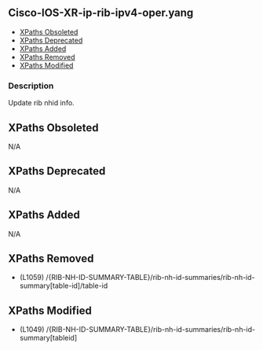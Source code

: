 ## Cisco-IOS-XR-ip-rib-ipv4-oper.yang

- [XPaths Obsoleted](#xpaths-obsoleted)
- [XPaths Deprecated](#xpaths-deprecated)
- [XPaths Added](#xpaths-added)
- [XPaths Removed](#xpaths-removed)
- [XPaths Modified](#xpaths-modified)

### Description

Update rib nhid info.

## XPaths Obsoleted

N/A

## XPaths Deprecated

N/A

## XPaths Added

N/A

## XPaths Removed

- (L1059)	/{RIB-NH-ID-SUMMARY-TABLE}/rib-nh-id-summaries/rib-nh-id-summary[table-id]/table-id

## XPaths Modified

- (L1049)	/{RIB-NH-ID-SUMMARY-TABLE}/rib-nh-id-summaries/rib-nh-id-summary[tableid]

